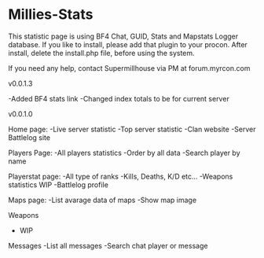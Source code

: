 Millies-Stats
=============
This statistic page is using BF4 Chat, GUID, Stats and Mapstats Logger database.
If you like to install, please add that plugin to your procon.
After install, delete the install.php file, before using the system.

If you need any help, contact Supermillhouse via PM at forum.myrcon.com

v0.0.1.3

-Added BF4 stats link
-Changed index totals to be for current server

v0.0.1.0

Home page:
-Live server statistic
-Top server statistic
-Clan website
-Server Battlelog site

Players Page:
-All players statistics
-Order by all data
-Search player by name

Playerstat page:
-All type of ranks
-Kills, Deaths, K/D etc...
-Weapons statistics WIP
-Battlelog profile

Maps page:
-List avarage data of maps
-Show map image

Weapons
- WIP

Messages
-List all messages
-Search chat player or message
